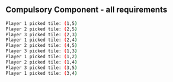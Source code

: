 ## Compulsory Component - all requirements
```bash
Player 1 picked tile: (1,5)
Player 2 picked tile: (2,5)
Player 3 picked tile: (2,3)
Player 1 picked tile: (2,4)
Player 2 picked tile: (4,5)
Player 3 picked tile: (1,3)
Player 1 picked tile: (1,2)
Player 2 picked tile: (1,4)
Player 3 picked tile: (3,5)
Player 1 picked tile: (3,4)
```